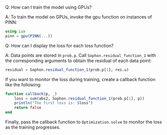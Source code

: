 Q: How can I train the model using GPUs?

A: To train the model on GPUs, invoke the gpu function on instances of PINN:

```julia
using Lux
pinn = gpu(PINN(...))
```
Q: How can I display the loss for each loss function?

A: Data points are stored in `prob.p`. Call `Sophon.residual_function_1` with the corresponding arguments to obtain the residual of each data point:
```julia
residual = Sophon.residual_function_1(prob.p[1], res.u)
```

If you want to monitor the loss during training, create a callback function like the following:
```julia
function callback(p, _)
    loss = sum(abs2, Sophon.residual_function_1(prob.p[1], p))
    println("The first loss is: $loss")
    return false
end
```

Finally, pass the callback function to `Optimization.solve` to monitor the loss as the training progresses.